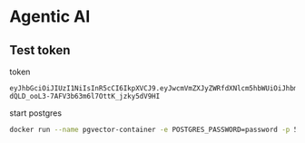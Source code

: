 # Agentic AI
## Test token
token
```
eyJhbGciOiJIUzI1NiIsInR5cCI6IkpXVCJ9.eyJwcmVmZXJyZWRfdXNlcm5hbWUiOiJhbmdlbGFAYWJjLmNvbSIsImV4cCI6MTcyNzM0MjcxNH0.JHO8i-dQLD_ooL3-7AFV3b63m6l7OttK_jzky5dV9HI
```
start postgres
```sh
docker run --name pgvector-container -e POSTGRES_PASSWORD=password -p 5432:5432 -d pgvector/pgvector:pg16
```

